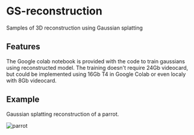 # GS-reconstruction
Samples of 3D reconstruction using Gaussian splatting

## Features

The Google colab notebook is provided with the code to train gaussians using reconstructed model. The training doesn't require 24Gb videocard, but could be implemented using 16Gb T4 in Google Colab or even localy with 8Gb videocard.

## Example

Gaussian splatting reconstruction of a parrot.

![parrot](parrot.gif "Parrot")